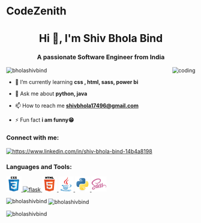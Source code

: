 # CodeZenith

<h1 align="center">Hi 👋, I'm Shiv Bhola Bind</h1>
<h3 align="center">A passionate Software Engineer from India</h3>
<img align="right" alt="coding" width"400" src="https://www.google.com/imgres?imgurl=https%3A%2F%2Fcamo.githubusercontent.com%2Fcae12fddd9d6982901d82580bdf321d81fb299141098ca1c2d4891870827bf17%2F68747470733a2f2f6d69726f2e6d656469756d2e636f6d2f6d61782f313336302f302a37513379765349765f7430696f4a2d5a2e676966&tbnid=zhjSEq0Xd_DH7M&vet=12ahUKEwio9Iz_rqH_AhX_23MBHbBwBX4QMygAegUIARCRAg..i&imgrefurl=https%3A%2F%2Fgithub.com%2Frudrabarad%2FGifs&docid=CJdgcKdcN0j58M&w=680&h=428&q=animated%20coding%20gif&ved=2ahUKEwio9Iz_rqH_AhX_23MBHbBwBX4QMygAegUIARCRAg">
<p align="left"> <img src="https://komarev.com/ghpvc/?username=bholashivbind&label=Profile%20views&color=0e75b6&style=flat" alt="bholashivbind" /> </p>

- 🌱 I’m currently learning **css , html, sass, power bi**

- 💬 Ask me about **python, java**

- 📫 How to reach me **shivbhola17496@gmail.com**

- ⚡ Fun fact **i am funny😁**

<h3 align="left">Connect with me:</h3>
<p align="left">
<a href="https://linkedin.com/in/https://www.linkedin.com/in/shiv-bhola-bind-14b4a8198" target="blank"><img align="center" src="https://raw.githubusercontent.com/rahuldkjain/github-profile-readme-generator/master/src/images/icons/Social/linked-in-alt.svg" alt="https://www.linkedin.com/in/shiv-bhola-bind-14b4a8198" height="30" width="40" /></a>
</p>

<h3 align="left">Languages and Tools:</h3>
<p align="left"> <a href="https://www.w3schools.com/css/" target="_blank" rel="noreferrer"> <img src="https://raw.githubusercontent.com/devicons/devicon/master/icons/css3/css3-original-wordmark.svg" alt="css3" width="40" height="40"/> </a> <a href="https://flask.palletsprojects.com/" target="_blank" rel="noreferrer"> <img src="https://www.vectorlogo.zone/logos/pocoo_flask/pocoo_flask-icon.svg" alt="flask" width="40" height="40"/> </a> <a href="https://www.w3.org/html/" target="_blank" rel="noreferrer"> <img src="https://raw.githubusercontent.com/devicons/devicon/master/icons/html5/html5-original-wordmark.svg" alt="html5" width="40" height="40"/> </a> <a href="https://www.java.com" target="_blank" rel="noreferrer"> <img src="https://raw.githubusercontent.com/devicons/devicon/master/icons/java/java-original.svg" alt="java" width="40" height="40"/> </a> <a href="https://www.python.org" target="_blank" rel="noreferrer"> <img src="https://raw.githubusercontent.com/devicons/devicon/master/icons/python/python-original.svg" alt="python" width="40" height="40"/> </a> <a href="https://sass-lang.com" target="_blank" rel="noreferrer"> <img src="https://raw.githubusercontent.com/devicons/devicon/master/icons/sass/sass-original.svg" alt="sass" width="40" height="40"/> </a> </p>

<p><img align="left" src="https://github-readme-stats.vercel.app/api/top-langs?username=bholashivbind&show_icons=true&locale=en&layout=compact" alt="bholashivbind" /></p>

<p>&nbsp;<img align="center" src="https://github-readme-stats.vercel.app/api?username=bholashivbind&show_icons=true&locale=en" alt="bholashivbind" /></p>

<p><img align="center" src="https://github-readme-streak-stats.herokuapp.com/?user=bholashivbind&" alt="bholashivbind" /></p>
